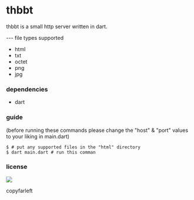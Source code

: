# thbbt

thbbt is a small http server written in dart.

--- file types supported
  - html
  - txt
  - octet
  - png
  - jpg

### dependencies

* dart 

### guide
(before running these commands please change the "host" & "port" values to your liking in main.dart)
```
$ # put any supported files in the "html" directory
$ dart main.dart # run this comman
```
### license
![](http://i.imgur.com/HdsLqoL.png)

copyfarleft
